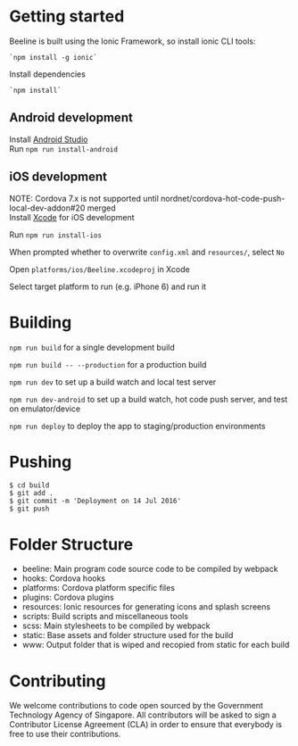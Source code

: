 # Getting started
Beeline is built using the Ionic Framework, so install ionic CLI tools:

    `npm install -g ionic`

Install dependencies 
 
    `npm install`

## Android development
Install [Android Studio](https://developer.android.com/studio/index.html)  
Run `npm run install-android`

## iOS development
NOTE: Cordova 7.x is not supported until nordnet/cordova-hot-code-push-local-dev-addon#20 merged  
Install [Xcode](https://developer.apple.com/xcode/) for iOS development  

Run `npm run install-ios`

When prompted whether to overwrite `config.xml` and `resources/`, select `No`

Open `platforms/ios/Beeline.xcodeproj` in Xcode

Select target platform to run (e.g. iPhone 6) and run it

# Building 

`npm run build` for a single development build

`npm run build -- --production` for a production build

`npm run dev` to set up a build watch and local test server

`npm run dev-android` to set up a build watch, hot code push server, and test on emulator/device

`npm run deploy` to deploy the app to staging/production environments

# Pushing 
``` 
$ cd build 
$ git add . 
$ git commit -m 'Deployment on 14 Jul 2016' 
$ git push 
``` 

# Folder Structure
- beeline: Main program code source code to be compiled by webpack
- hooks: Cordova hooks
- platforms: Cordova platform specific files
- plugins: Cordova plugins
- resources: Ionic resources for generating icons and splash screens
- scripts: Build scripts and miscellaneous tools
- scss: Main stylesheets to be compiled by webpack
- static: Base assets and folder structure used for the build
- www: Output folder that is wiped and recopied from static for each build

# Contributing
We welcome contributions to code open sourced by the Government Technology Agency of Singapore. All contributors will be asked to sign a Contributor License Agreement (CLA) in order to ensure that everybody is free to use their contributions.
